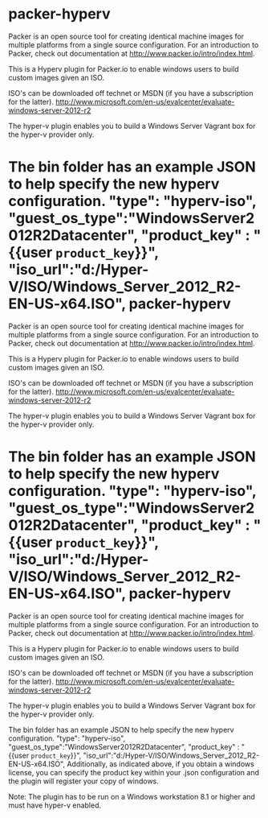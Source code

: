 packer-hyperv
=============

Packer is an open source tool for creating identical machine images for multiple platforms from a single source configuration. For an introduction to Packer, check out documentation at http://www.packer.io/intro/index.html.

This is a Hyperv plugin for Packer.io to enable windows users to build custom images given an ISO. 

ISO's can be downloaded off technet or MSDN (if you have a subscription for the latter).
http://www.microsoft.com/en-us/evalcenter/evaluate-windows-server-2012-r2

The hyper-v plugin enables you to build a Windows Server Vagrant box for the hyper-v provider only. 

The bin folder has an example JSON to help specify the new hyperv configuration. 
      "type": "hyperv-iso",
			"guest_os_type":"WindowsServer2012R2Datacenter",
			"product_key" : "{{user `product_key`}}",
			"iso_url":"d:/Hyper-V/ISO/Windows_Server_2012_R2-EN-US-x64.ISO",
packer-hyperv
=============

Packer is an open source tool for creating identical machine images for multiple platforms from a single source configuration. For an introduction to Packer, check out documentation at http://www.packer.io/intro/index.html.

This is a Hyperv plugin for Packer.io to enable windows users to build custom images given an ISO. 

ISO's can be downloaded off technet or MSDN (if you have a subscription for the latter).
http://www.microsoft.com/en-us/evalcenter/evaluate-windows-server-2012-r2

The hyper-v plugin enables you to build a Windows Server Vagrant box for the hyper-v provider only. 

The bin folder has an example JSON to help specify the new hyperv configuration. 
      "type": "hyperv-iso",
			"guest_os_type":"WindowsServer2012R2Datacenter",
			"product_key" : "{{user `product_key`}}",
			"iso_url":"d:/Hyper-V/ISO/Windows_Server_2012_R2-EN-US-x64.ISO",
			packer-hyperv
=============

Packer is an open source tool for creating identical machine images for multiple platforms from a single source configuration. For an introduction to Packer, check out documentation at http://www.packer.io/intro/index.html.

This is a Hyperv plugin for Packer.io to enable windows users to build custom images given an ISO. 

ISO's can be downloaded off technet or MSDN (if you have a subscription for the latter).
http://www.microsoft.com/en-us/evalcenter/evaluate-windows-server-2012-r2

The hyper-v plugin enables you to build a Windows Server Vagrant box for the hyper-v provider only. 

The bin folder has an example JSON to help specify the new hyperv configuration. 
      "type": "hyperv-iso",
			"guest_os_type":"WindowsServer2012R2Datacenter",
			"product_key" : "{{user `product_key`}}",
			"iso_url":"d:/Hyper-V/ISO/Windows_Server_2012_R2-EN-US-x64.ISO",
Additionally, as indicated above, if you obtain a windows license, you can specify the product key within your .json configuration and the plugin will register your copy of windows. 

Note: The plugin has to be run on a Windows workstation 8.1 or higher and must have hyper-v enabled. 
